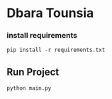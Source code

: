 # Dbara Tounsia

### install requirements

```
pip install -r requirements.txt
```

## Run Project
```
python main.py
```
